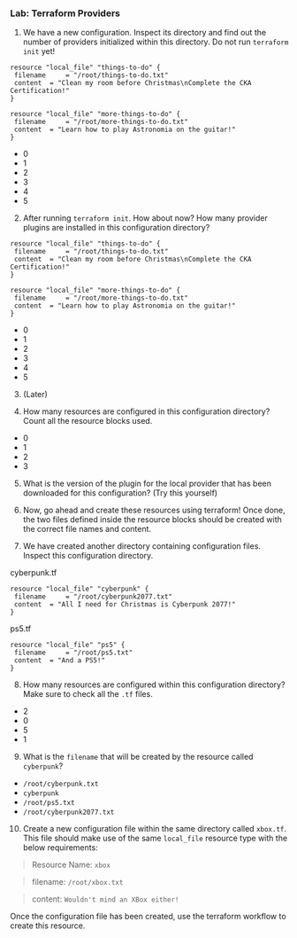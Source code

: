 ### Lab: Terraform Providers

1. We have a new configuration. Inspect its directory and find out the number of providers initialized within this directory.
Do not run `terraform init` yet!

```hcl
resource "local_file" "things-to-do" {
 filename     = "/root/things-to-do.txt"
 content  = "Clean my room before Christmas\nComplete the CKA Certification!"
}

resource "local_file" "more-things-to-do" {
 filename     = "/root/more-things-to-do.txt"
 content  = "Learn how to play Astronomia on the guitar!"
}
```


* 0
* 1
* 2
* 3
* 4
* 5


2. After running `terraform init`. How about now? How many provider plugins are installed in this configuration directory?

```hcl
resource "local_file" "things-to-do" {
 filename     = "/root/things-to-do.txt"
 content  = "Clean my room before Christmas\nComplete the CKA Certification!"
}

resource "local_file" "more-things-to-do" {
 filename     = "/root/more-things-to-do.txt"
 content  = "Learn how to play Astronomia on the guitar!"
}
```

* 0
* 1
* 2
* 3
* 4
* 5

3. (Later)

4. How many resources are configured in this configuration directory?
Count all the resource blocks used.
* 0
* 1
* 2
* 3


5. What is the version of the plugin for the local provider that has been downloaded for this configuration? (Try this yourself)


6. Now, go ahead and create these resources using terraform!
Once done, the two files defined inside the resource blocks should be created with the correct file names and content.

7. We have created another directory containing configuration files.
Inspect this configuration directory.

cyberpunk.tf
```hcl
resource "local_file" "cyberpunk" {
 filename     = "/root/cyberpunk2077.txt"
 content  = "All I need for Christmas is Cyberpunk 2077!"
}
```

ps5.tf
```
resource "local_file" "ps5" {
 filename     = "/root/ps5.txt"
 content  = "And a PS5!"
}
```

8. How many resources are configured within this configuration directory?
Make sure to check all the `.tf` files.
* 2
* 0
* 5
* 1


9. What is the `filename` that will be created by the resource called `cyberpunk`?

* `/root/cyberpunk.txt`
* `cyberpunk`
* `/root/ps5.txt`
* `/root/cyberpunk2077.txt`


10. Create a new configuration file within the same directory called `xbox.tf`. This file should make use of the same `local_file` resource type with the below requirements:

> Resource Name: `xbox`

> filename: `/root/xbox.txt`

> content: `Wouldn't mind an XBox either!`


Once the configuration file has been created, use the terraform workflow to create this resource.


